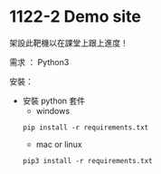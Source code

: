 # 1122-2 Demo site

架設此靶機以在課堂上跟上進度！

需求 ： Python3


安裝：
- 安裝 python 套件
    - windows
    ```
    pip install -r requirements.txt
    ```
    - mac or linux
    ```
    pip3 install -r requirements.txt
    ```